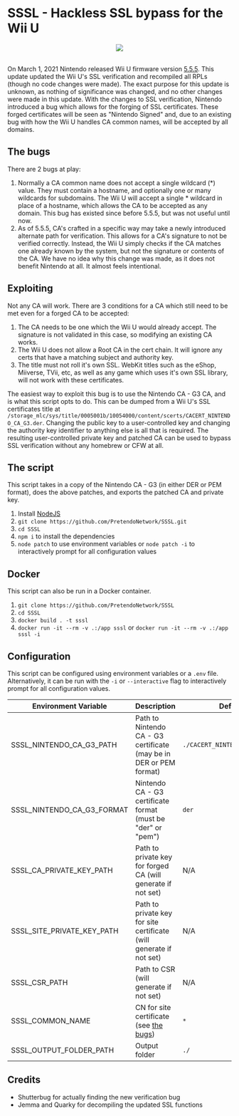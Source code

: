 # SSSL - Hackless SSL bypass for the Wii U

<div align="center">
	<img src="shutter.png">
	<br>
	<br>
</div>

On March 1, 2021 Nintendo released Wii U firmware version [5.5.5](https://wiiubrew.org/wiki/5.5.5). This update updated the Wii U's SSL verification and recompiled all RPLs (though no code changes were made). The exact purpose for this update is unknown, as nothing of significance was changed, and no other changes were made in this update. With the changes to SSL verification, Nintendo introduced a bug which allows for the forging of SSL certificates. These forged certificates will be seen as "Nintendo Signed" and, due to an existing bug with how the Wii U handles CA common names, will be accepted by all domains.

## The bugs

There are 2 bugs at play:

1. Normally a CA common name does not accept a single wildcard (\*) value. They must contain a hostname, and optionally one or many wildcards for subdomains. The Wii U will accept a single \* wildcard in place of a hostname, which allows the CA to be accepted as any domain. This bug has existed since before 5.5.5, but was not useful until now.
2. As of 5.5.5, CA's crafted in a specific way may take a newly introduced alternate path for verification. This allows for a CA's signature to not be verified correctly. Instead, the Wii U simply checks if the CA matches one already known by the system, but not the signature or contents of the CA. We have no idea why this change was made, as it does not benefit Nintendo at all. It almost feels intentional.

## Exploiting

Not any CA will work. There are 3 conditions for a CA which still need to be met even for a forged CA to be accepted:

1. The CA needs to be one which the Wii U would already accept. The signature is not validated in this case, so modifying an existing CA works.
2. The Wii U does not allow a Root CA in the cert chain. It will ignore any certs that have a matching subject and authority key.
3. The title must not roll it's own SSL. WebKit titles such as the eShop, Miiverse, TVii, etc, as well as any game which uses it's own SSL library, will not work with these certificates.

The easiest way to exploit this bug is to use the Nintendo CA - G3 CA, and is what this script opts to do. This can be dumped from a Wii U's SSL certificates title at `/storage_mlc/sys/title/0005001b/10054000/content/scerts/CACERT_NINTENDO_CA_G3.der`. Changing the public key to a user-controlled key and changing the authority key identifier to anything else is all that is required. The resulting user-controlled private key and patched CA can be used to bypass SSL verification without any homebrew or CFW at all.

## The script

This script takes in a copy of the Nintendo CA - G3 (in either DER or PEM format), does the above patches, and exports the patched CA and private key.

1. Install [NodeJS](https://nodejs.org/)
2. `git clone https://github.com/PretendoNetwork/SSSL.git`
3. `cd SSSL`
4. `npm i` to install the dependencies
5. `node patch` to use environment variables or `node patch -i` to interactively prompt for all configuration values

## Docker

This script can also be run in a Docker container.

1. `git clone https://github.com/PretendoNetwork/SSSL`
2. `cd SSSL`
3. `docker build . -t sssl`
4. `docker run -it --rm -v .:/app sssl` or `docker run -it --rm -v .:/app sssl -i`

## Configuration

This script can be configured using environment variables or a `.env` file. Alternatively, it can be run with the `-i` or `--interactive` flag to interactively prompt for all configuration values.

| Environment Variable       | Description                                                         | Default                       |
| -------------------------- | ------------------------------------------------------------------- | ----------------------------- |
| SSSL_NINTENDO_CA_G3_PATH   | Path to Nintendo CA - G3 certificate (may be in DER or PEM format)  | `./CACERT_NINTENDO_CA_G3.der` |
| SSSL_NINTENDO_CA_G3_FORMAT | Nintendo CA - G3 certificate format (must be "der" or "pem")        | `der`                         |
| SSSL_CA_PRIVATE_KEY_PATH   | Path to private key for forged CA (will generate if not set)        | N/A                           |
| SSSL_SITE_PRIVATE_KEY_PATH | Path to private key for site certificate (will generate if not set) | N/A                           |
| SSSL_CSR_PATH              | Path to CSR (will generate if not set)                              | N/A                           |
| SSSL_COMMON_NAME           | CN for site certificate (see [the bugs](#the-bugs))                 | `*`                           |
| SSSL_OUTPUT_FOLDER_PATH    | Output folder                                                       | `./`                          |

## Credits

- Shutterbug for actually finding the new verification bug
- Jemma and Quarky for decompiling the updated SSL functions
